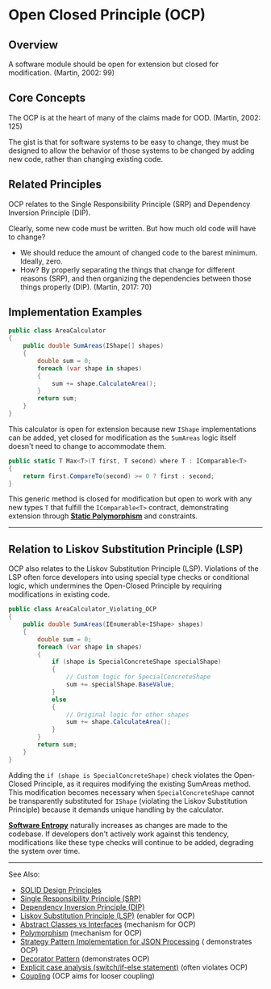 # Open Closed Principle (OCP)

## Overview

A software module should be open for extension but closed for modification. (Martin, 2002: 99)

## Core Concepts

The OCP is at the heart of many of the claims made for OOD. (Martin, 2002: 125)

The gist is that for software systems to be easy to change, they must be designed to allow the behavior of those systems
to be changed by adding new code, rather than changing existing code.

## Related Principles

OCP relates to the Single Responsibility Principle (SRP) and Dependency Inversion Principle (DIP).

Clearly, some new code must be written. But how much old code will have to change?

- We should reduce the amount of changed code to the barest minimum. Ideally, zero.
- How? By properly separating the things that change for different reasons (SRP), and then organizing the dependencies
  between those things properly (DIP). (Martin, 2017: 70)

## Implementation Examples

```C#
public class AreaCalculator
{
    public double SumAreas(IShape[] shapes)
    {
        double sum = 0;
        foreach (var shape in shapes)
        {
            sum += shape.CalculateArea();
        }
        return sum;
    }
}
```

This calculator is open for extension because new `IShape` implementations can be added, yet closed for modification as
the `SumAreas` logic itself doesn't need to change to accommodate them.

```C#
public static T Max<T>(T first, T second) where T : IComparable<T>
{
    return first.CompareTo(second) >= 0 ? first : second;
}
```

This generic method is closed for modification but open to work with any new types `T` that fulfill the `IComparable<T>`
contract, demonstrating extension
through [**Static Polymorphism**](Polymorphism.md#static-compile-time-or-early-binding-polymorphism) and constraints.

---

## Relation to Liskov Substitution Principle (LSP)

OCP also relates to the Liskov Substitution Principle (LSP). Violations of the LSP often force developers into using
special
type checks or conditional logic, which undermines the Open-Closed Principle by requiring modifications in existing
code.

```C#
public class AreaCalculator_Violating_OCP
{
    public double SumAreas(IEnumerable<IShape> shapes)
    {
        double sum = 0;
        foreach (var shape in shapes)
        {           
            if (shape is SpecialConcreteShape specialShape)
            {               
                // Custom logic for SpecialConcreteShape
                sum += specialShape.BaseValue;               
            }
            else
            {
                // Original logic for other shapes
                sum += shape.CalculateArea();
            }           
        }
        return sum;
    }
}
```

Adding the `if (shape is SpecialConcreteShape)` check violates the Open-Closed Principle, as it requires modifying the
existing SumAreas method. This modification becomes necessary when `SpecialConcreteShape` cannot be transparently
substituted for `IShape` (violating the Liskov Substitution Principle) because it demands unique handling by the
calculator.

[**Software Entropy**](Motivation-for-Good-Design.md) naturally increases as changes are made to the codebase. If
developers don't actively work against this tendency, modifications like these type checks will continue to be added,
degrading the system over time.

---
See Also:

- [SOLID Design Principles](SOLID-Design-Principles.md)
- [Single Responsibility Principle (SRP)](Single-Responsibility-Principle-SRP.md)
- [Dependency Inversion Principle (DIP)](Dependency-Inversion-Principle-DIP.md)
- [Liskov Substitution Principle (LSP)](Liskov-Substitution-Principle-LSP.md) (enabler for OCP)
- [Abstract Classes vs Interfaces](Abstract-Classes-vs-Interfaces.md) (mechanism for OCP)
- [Polymorphism](Polymorphism.md) (mechanism for OCP)
- [Strategy Pattern Implementation for JSON Processing](Strategy-Pattern-Implementation-for-JSON-Processing.md) (
  demonstrates OCP)
- [Decorator Pattern](Decorator-Pattern.md) (demonstrates OCP)
- [Explicit case analysis (switch/if-else statement)](Explicit-case-analysis-switch-if-else-statement.md) (often
  violates OCP)
- [Coupling](Coupling.md) (OCP aims for looser coupling)